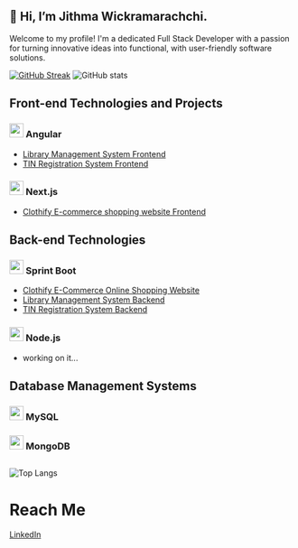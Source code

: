 ## 👋 Hi, I’m Jithma Wickramarachchi. 
     
   Welcome to my profile! I'm a dedicated Full Stack Developer with a passion for turning innovative ideas into functional, with user-friendly software solutions.

[![GitHub Streak](https://streak-stats.demolab.com/?user=Jithma-Wickramarachchi&theme=transparent)](https://git.io/streak-stats)
![GitHub stats](https://github-readme-stats.vercel.app/api?username=Jithma-Wickramarachchi&show_icons=true&theme=transparent)



## Front-end Technologies and Projects

### <img src="https://cdn.jsdelivr.net/gh/devicons/devicon/icons/angularjs/angularjs-plain.svg" alt="angular" width="25" height="25" /> Angular
- [Library Management System Frontend](https://github.com/Jithma-Wickramarachchi/library-management-system-frontend.git)
- [TIN Registration System Frontend](https://github.com/Jithma-Wickramarachchi/tin-registration-system-frontend.git)

### <img src="https://cdn.jsdelivr.net/gh/devicons/devicon@latest/icons/nextjs/nextjs-original.svg" alt="next" width="25" height="25" /> Next.js
-  [Clothify E-commerce shopping website Frontend](https://github.com/Jithma-Wickramarachchi/clothify-frontend.git)

##
## Back-end Technologies

### <img src="https://cdn.jsdelivr.net/gh/devicons/devicon/icons/spring/spring-original.svg" alt="springboot" width="25" height="25"/> Sprint Boot
- [Clothify E-Commerce Online Shopping Website](https://github.com/Jithma-Wickramarachchi/clothify-backend.git)
- [Library Management System Backend](https://github.com/Jithma-Wickramarachchi/library-management-system.git)
- [TIN Registration System Backend](https://github.com/Jithma-Wickramarachchi/tin-registration-system.git)

### <img src="https://cdn.jsdelivr.net/gh/devicons/devicon/icons/nodejs/nodejs-original.svg" alt="springboot" width="25" height="25"/> Node.js 
- working on it...

##
## Database Management Systems

### <img src="https://cdn.jsdelivr.net/gh/devicons/devicon/icons/mysql/mysql-original.svg" alt="mysql" width="25" height="25"/> MySQL
### <img src="https://cdn.jsdelivr.net/gh/devicons/devicon/icons/mongodb/mongodb-original.svg" alt="mongodb" width="25" height="25"/> MongoDB

##
![Top Langs](https://github-readme-stats.vercel.app/api/top-langs/?username=Jithma-Wickramarachchi&layout=compact&theme=transparent)

# Reach Me
<a href="https://www.linkedin.com/in/jithma-wickramarachchi-b45032277" target="_blank">LinkedIn</a>

